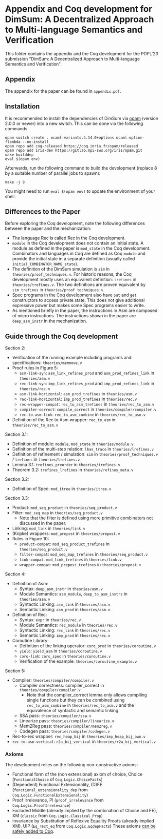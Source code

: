 # Appendix and Coq development for DimSum: A Decentralized Approach to Multi-language Semantics and Verification

This folder contains the appendix and the Coq development for the POPL'23 submission "DimSum: A Decentralized Approach to Multi-language Semantics and Verification".

## Appendix

The appendix for the paper can be found in `appendix.pdf`.

## Installation

It is recommended to install the dependencies of DimSum via [opam](https://opam.ocaml.org/doc/Install.html)
(version 2.0.0 or newer) into a new switch. This can be done via the
following commands.

```
opam switch create . ocaml-variants.4.14.0+options ocaml-option-flambda --no-install
opam repo add coq-released https://coq.inria.fr/opam/released
opam repo add iris-dev https://gitlab.mpi-sws.org/iris/opam.git
make builddep
eval $(opam env)
```

Afterwards, run the following command to build the development (replace 8 by a suitable number of parallel jobs to spawn):

```
make -j 8
```

You might need to run `eval $(opam env)` to update the environment of your shell.


## Differences to the Paper

Before exploring the Coq development, note the following differences between the paper and the mechanization:
- The language Rec is called Rec in the Coq development.
- `module` in the Coq development does not contain an initial state.
  A module as defined in the paper is `mod_state` in the Coq development.
  Combinators and languages in Coq are defined as Coq `module` and provide the initial state in a separate definition (usually called `initial_COMBINATOR_NAME_state`).
- The definition of the DimSum simulation is `sim` in `theories/proof_techniques.v`.
  For historic reasons, the Coq development mostly uses an equivalent definition: `trefines` in `theories/trefines.v`.
  The two definitions are proven equivalent by `sim_trefines` in `theories/proof_techniques.v`.
- Spec programs in the Coq development also have `put` and `get` constructors to access private state.
  This does not give additional expressive power but makes some Spec programs easier to write.
- As mentioned briefly in the paper, the instructions in Asm are composed of micro instructions.
  The instructions shown in the paper are `deep_asm_instr` in the mechanization.

## Guide through the Coq development

Section 2:
- Verification of the running example including programs and specifications: `theories/memmove.v`
- Proof rules in Figure 5:
  - `asm-link-syn`: `asm_link_refines_prod` and `asm_prod_refines_link` in `theories/asm.v`
  - `rec-link-syn`: `imp_link_refines_prod` and `imp_prod_refines_link` in `theories/rec.v`
  - `asm-link-horizontal`: `asm_prod_trefines` in `theories/asm.v`
  - `rec-link-horizontal`: `imp_prod_trefines` in `theories/rec.v`
  - `rec-wrapper-compat`: `rec_to_asm_trefines` in `theories/rec_to_asm.v`
  - `compiler-correct`: `compile_correct` in `theories/compiler/compiler.v`
  - `rec-to-asm-link`: `rec_to_asm_combine` in `theories/rec_to_asm.v`
- Definition of the Rec to Asm wrapper: `rec_to_asm` in `theories/rec_to_asm.v`

Section 3.1:
- Definition of module: `module`, `mod_state` in `theories/module.v`
- Definition of the multi-step relation: `lhas_trace` in `theories/lrefines.v`
- Definition of refinement / simulation: `sim` in `theories/proof_techniques.v` / `trefines` in `theories/trefines.v`
- Lemma 3.1: `trefines_preorder` in `theories/trefines.v`
- Theorem 3.2: `trefines_lrefines` in `theories/refines_meta.v`

Section 3.2:
- Definition of Spec: `mod_itree` in `theories/itree.v`

Section 3.3:
- Product: `mod_seq_product` in `theories/seq_product.v`
- Filter: `mod_seq_map` in `theories/seq_product.v`
  - Note that the filter is defined using more primitive combinators not discussed in the paper.
- Linking: `mod_link` in `theories/link.v`
- (Kripke) wrappers: `mod_prepost` in `theories/prepost.v`
- Rules in Figure 10:
  - `product-compat`: `mod_seq_product_trefines` in `theories/seq_product.v`
  - `filter-compat`: `mod_seq_map_trefines` in `theories/seq_product.v`
  - `link-compat`: `mod_link_trefines` in `theories/link.v`
  - `wrapper-compat`: `mod_prepost_trefines` in `theories/prepost.v`

Section 4:
- Definition of Asm:
  - Syntax: `deep_asm_instr` in `theories/asm.v`
  - Module Semantics: `asm_module`, `deep_to_asm_instrs` in `theories/asm.v`
  - Syntactic Linking: `asm_link` in `theories/asm.v`
  - Semantic Linking: `asm_prod` in `theories/asm.v`
- Definition of Rec:
  - Syntax: `expr` in `theories/rec.v`
  - Module Semantics: `rec_module` in `theories/rec.v`
  - Syntactic Linking: `rec_link` in `theories/rec.v`
  - Semantic Linking: `imp_prod` in `theories/rec.v`
- Coroutine Library:
  - Definition of the linking operator: `coro_prod` in `theories/coroutine.v`
  - `yield`: `yield_asm` in `theories/coroutine.v`
  - `coro-link`: `coro_spec` in `theories/coroutine.v`
  - Verification of the example: `theories/coroutine_example.v`

Section 5:
- Compiler: `theories/compiler/compiler.v`
  - Compiler correctness: compiler_correct in `theories/compiler/compiler.v`
    - Note that the compiler_correct lemma only allows compiling
      single functions but they can be combined using
      `rec_to_asm_combine` in `theories/rec_to_asm.v` and the equivalence
      of syntactic and semantic linking.
  - SSA pass: `theories/compiler/ssa.v`
  - Linearize pass: `theories/compiler/linearize.v`
  - Mem2Reg pass: `theories/compiler/mem2reg.v`
  - Codegen pass: `theories/compiler/codegen.v`
- Rec-to-rec wrapper: `rec_heap_bij` in `theories/imp_heap_bij_own.v`
- `rec-to-asm-vertical`: `r2a_bij_vertical` in `theories/r2a_bij_vertical.v`


### Axioms
The development relies on the following non-constructive axioms:
* Functional form of the (non extensional) axiom of choice, Choice (`FunctionalChoice` of `Coq.Logic.ChoiceFacts`)
* (Dependent) Functional Extensionality, (D)FE (`functional_extensionality_dep` from `Coq.Logic.FunctionalExtensionality`)
* Proof Irrelevance, PI (`proof_irrelevance` from `Coq.Logic.ProofIrrelevance`)
* Excluded Middle (already implied by the combination of Choice and FE), XM (`classic` from `Coq.Logic.Classical_Prop`)
* Invariance by Substitution of Reflexive Equality Proofs (already implied XM), UIP (`Eq_rect_eq` from `Coq.Logic.EqdepFacts`)
These axioms [can be safely added to Coq](https://github.com/coq/coq/wiki/The-Logic-of-Coq#what-axioms-can-be-safely-added-to-coq).
